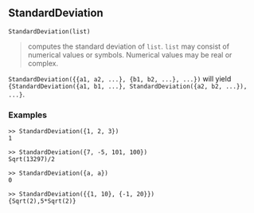 ## StandardDeviation

```
StandardDeviation(list)
```
> computes the standard deviation of `list`. `list` may consist of numerical values or symbols. Numerical values may be real or complex.

`StandardDeviation({{a1, a2, ...}, {b1, b2, ...}, ...})` will yield
`{StandardDeviation({a1, b1, ...}, StandardDeviation({a2, b2, ...}), ...}`.

   
### Examples

```
>> StandardDeviation({1, 2, 3})
1

>> StandardDeviation({7, -5, 101, 100})
Sqrt(13297)/2

>> StandardDeviation({a, a})  
0

>> StandardDeviation({{1, 10}, {-1, 20}})
{Sqrt(2),5*Sqrt(2)}
```


